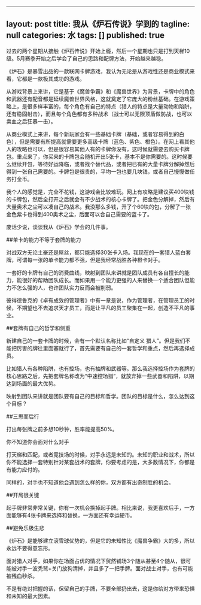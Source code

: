 ---
layout: post
title: 我从《炉石传说》学到的
tagline: null
categories: 水
tags: []
published: true
----

过去的两个星期从接触《炉石传说》开始上瘾，然后一个星期也只是打到天梯10级。5月赛季开始之后学会了自己的思路和配牌方法，开始越来越稳。

《炉石》是暴雪出品的一款联网卡牌游戏，我认为无论是从游戏性还是商业模式来看，它都是一款极其成功的游戏。

从游戏背景上来讲，它是基于《魔兽争霸》和《魔兽世界》为背景，卡牌中的角色和武器还有配音都是延续魔兽世界风格，这就奠定了它庞大的粉丝基础。在游戏策略上，是很多样丰富的，每个角色有自己的特点（猎人的特点是大量动物和陷阱，还有稳固射击），而且每个角色都有多种战术（战士可以无限顶盾做防战，也可以卖血之后狂暴一击）。

从商业模式上来讲，每个新玩家会有一些基础卡牌（基础，或者容易得到的白色），但是需要有所提高就需要更多高级卡牌（蓝色、紫色、橙色）。在网上看其他人的攻略也可以，但是很容易其他人有的卡牌你没有，这时候就需要去购买卡牌包。重点来了，你买来的卡牌包会随机开出5张卡，基本不是你需要的。这时候要么继续开包，等待好运降临，或者找个替代品，或者把已有的大量卡牌分解掉然后得到一张自己需要的。卡牌包是很贵的，平均一包也要几块钱，或者自己慢慢做任务打金币。

我个人的感觉是，完全不花钱，这游戏会比较难玩。网上有攻略是建议买400块钱的卡牌包，然后全打开之后就会有不少战术的核心卡牌了。把金色分解掉，然后有大量奥术之尘可以凑自己的战术。我没那么多钱，开了个60块的包，分解了一张金色紫卡也得到400奥术之尘，后面可以合自己需要的蓝卡了。

废话少说，谈谈我从《炉石》学会的几件事。

##单卡的能力不等于套牌的能力

对战双方无论土豪还是屌丝，都只能选择30张卡入场。我现在的一套猎人蓝白套牌，可谓每一张的单卡能力都不强，但是我经常战胜各种橙卡对手。

一套好的卡牌有自己的消费曲线，映射到团队来讲就是团队成员有各自擅长的能力，能很好的帮助团队成长。而如果用一个能力更强的人来替换一个适合团队但能力不怎么强的人，也许团队实力反而会被削弱。

彼得德鲁克的《卓有成效的管理者》中有一章是说，作为管理者，在管理员工的时候，不期望也不去追求天才员工，而是让平凡的员工聚集在一起，创造不平凡的事业。

##套牌有自己的哲学和侧重

新建自己的一套卡牌的时候，会有一个默认名称比如“自定义 猎人”。但是我们不能把厉害的牌往里面塞就行了，首先需要有自己的一套哲学和重点，然后再选择成员。

比如猎人有各种陷阱，也有控场，也有抽牌和武器等。那么我选择控场作为套牌的核心思路之后，先把套牌名称改为“中速控场猎”，就放弃掉一些武器和陷阱，以期达到场面的最大优势。

映射到团队来讲就是团队要有自己的目标和哲学。团队的目标是什么，怎么达到这个目标？

##三思而后行

打出每张牌之前多想10秒钟，胜率能提高50%。

你不知道你会面对什么对手

打天梯和匹配，或者竞技场的时候，对手永远是未知的。未知的职业和战术，所以你不能选择一套特别针对某套战术的套牌，你要考虑的是，大多数情况下，你都是有能力应付的。

同样的，对手也不知道他会遇到怎么样的你，双方都有出奇制胜的机会。

##开局很关键

起手牌非常非常关键，你有一次机会换掉起手牌。相比来说，我更喜欢后手，一方面能够有4张卡牌来选择和替换，一方面还有幸运硬币。

##避免乐极生悲

《炉石》是能够建立滚雪球优势的，但是它的未知性比《魔兽争霸》大的多，所以永远不要得意忘形。

面对猎人对手，如果你在场面占优的情况下贸然铺场3个随从甚至4个随从，很可能被对手一波秃鹫+关门放狗清掉，并且多了一把手牌。面对战士对手，也有可能被残血秒杀。

不是有绝对把握的话，保留自己的手牌，不要全部扔出去，这是你给对方带来恐惧和未知的最大因素。
